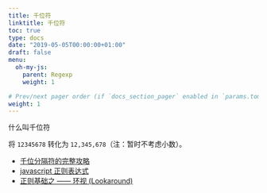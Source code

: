 ```yaml
---
title: 千位符
linktitle: 千位符
toc: true
type: docs
date: "2019-05-05T00:00:00+01:00"
draft: false
menu:
  oh-my-js:
    parent: Regexp
    weight: 1

# Prev/next pager order (if `docs_section_pager` enabled in `params.toml`)
weight: 1
---
```


什么叫千位符

将 `12345678` 转化为 `12,345,678`（注：暂时不考虑小数）。



+ [千位分隔符的完整攻略](https://www.tuicool.com/articles/ArQZfui)
+ [javascript 正则表达式](https://www.cnblogs.com/rubylouvre/archive/2010/03/09/1681222.html)
+ [正则基础之 —— 环视 (Lookaround)](https://www.cnblogs.com/kernel0815/p/3375249.html)